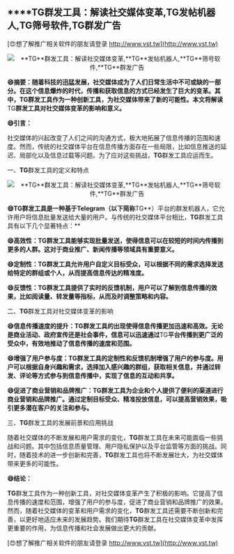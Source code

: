 ## ****TG**群发工具：解读社交媒体变革,**TG**发帖机器人,**TG**筛号软件,**TG**群发广告**

[😍想了解推广相关软件的朋友请登录 http://www.vst.tw](http://www.vst.tw)

 <center><img src="https://vst.tw/MP4/tuiguang/png/3.png" alt="**TG**群发工具：解读社交媒体变革,**TG**发帖机器人,**TG**筛号软件,**TG**群发广告"></center>

**😄摘要：随着科技的迅猛发展，社交媒体成为了人们日常生活中不可或缺的一部分。在这个信息爆炸的时代，传播和获取信息的方式已经发生了巨大的变革。其中，**TG**群发工具作为一种创新工具，为社交媒体带来了新的可能性。本文将解读**TG**群发工具对社交媒体变革的影响和意义。**

**😄引言：**

社交媒体的兴起改变了人们之间的沟通方式，极大地拓展了信息传播的范围和速度。然而，传统的社交媒体平台在信息传播方面存在一些局限，比如信息推送的延迟、局部化以及信息过载等问题。为了应对这些挑战，**TG**群发工具应运而生。

一、**TG**群发工具的定义和特点

 <center><img src="https://vst.tw/MP4/tuiguang/png/4.png" alt="**TG**群发工具：解读社交媒体变革,**TG**发帖机器人,**TG**筛号软件,**TG**群发广告"></center>

**😄**TG**群发工具是一种基于Telegram（以下简称**TG**）平台的群发机器人，它允许用户将信息批量发送给大量的用户。与传统的社交媒体平台相比，**TG**群发工具具有以下几个显著特点：**

**😄高效性：**TG**群发工具能够实现批量发送，使得信息可以在较短的时间内传播到更多的人群。这对于商业推广、新闻传播等领域具有重要意义。**

**😄定制性：**TG**群发工具允许用户自定义目标受众，可以根据不同的需求选择发送给特定的群组或个人，从而提高信息传达的精准度。**

**😄反馈性：**TG**群发工具提供了实时的反馈机制，用户可以了解到信息传播的效果，比如阅读量、转发量等指标，从而及时调整策略和内容。**

二、**TG**群发工具对社交媒体变革的影响

**😄信息传播速度的提升：**TG**群发工具的出现使得信息传播更加迅速和高效。无论是商业活动、政府宣传还是社会事件，信息可以迅速通过**TG**平台传播到更广泛的受众中，有效地推动了信息传播的速度和范围。**

**😄增强了用户参与度：**TG**群发工具的定制性和反馈机制增强了用户的参与度。用户可以根据自身兴趣和需求，选择加入感兴趣的群组，获取相关信息，并通过转发、评论等方式参与到信息传播中，实现了信息的互动和共享。**

**😄促进了商业营销和品牌推广：**TG**群发工具为企业和个人提供了便利的渠道进行商业营销和品牌推广。通过定制目标受众、精准投放信息，可以提高营销效果，吸引更多潜在客户的关注和参与。**

三、**TG**群发工具的发展前景和应用挑战

随着社交媒体的不断发展和用户需求的变化，**TG**群发工具在未来可能面临一些挑战和问题。其中包括信息质量管理、用户隐私保护以及平台监管等方面的挑战。同时，随着技术的进一步创新和完善，**TG**群发工具也将不断发展壮大，为社交媒体带来更多的可能性。

**😄结论：**

**TG**群发工具作为一种创新工具，对社交媒体变革产生了积极的影响。它提高了信息传播的速度和范围，增强了用户的参与度，促进了商业营销和品牌推广的效果。然而，随着社交媒体的变革和用户需求的变化，**TG**群发工具还需要不断创新和完善，以更好地适应未来的发展趋势。我们期待**TG**群发工具在社交媒体变革中发挥更重要的作用，为信息传播和社会发展做出更大的贡献。

[😍想了解推广相关软件的朋友请登录 http://www.vst.tw](http://www.vst.tw)




